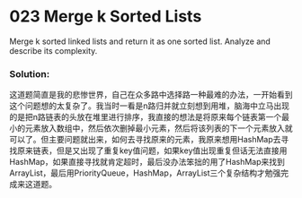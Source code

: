 # 023 Merge k Sorted Lists

Merge k sorted linked lists and return it as one sorted list. Analyze and describe its complexity.

### Solution:
这道题简直是我的悲惨世界，自己在众多路中选择路一种最难的办法，一开始看到这个问题想的太复杂了。我当时一看是n路归并就立刻想到用堆，脑海中立马出现的是把n路链表的头放在堆里进行排序，我直接的想法是将原来每个链表第一个最小的元素放入数组中，然后依次删掉最小元素，然后将该列表的下一个元素放入就可以了。但主要问题就出来，如何去寻找原来的元素，我原来想用HashMap去寻找原来链表，但是又出现了重复key值问题，如果key值出现重复但话无法直接用HashMap，如果直接寻找就肯定超时，最后没办法笨拙的用了HashMap来找到ArrayList，最后用PriorityQueue，HashMap，ArrayList三个复杂结构才勉强完成来这道题。
